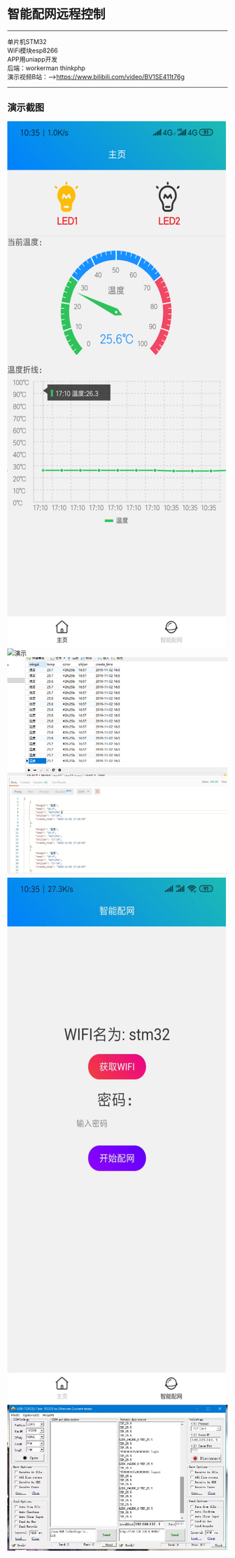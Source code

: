 # 智能配网远程控制

------
单片机STM32  
WiFi模块esp8266  
APP用uniapp开发  
后端：workerman thinkphp  
演示视频B站：——><https://www.bilibili.com/video/BV1SE411t76g>

------

## 演示截图
<img src="https://github.com/FFWP/SmartLed/blob/main/ScreenShot/1.png" width="500" height="1200" alt="演示"/><br/>
<img src="https://github.com/FFWP/SmartLed/blob/main/ScreenShot/2.jpg"  alt="演示"/><br/>
<img src="https://github.com/FFWP/SmartLed/blob/main/ScreenShot/3.png" alt="演示"/><br/>
<img src="https://github.com/FFWP/SmartLed/blob/main/ScreenShot/4.jpg"  alt="演示"/><br/>
<img src="https://github.com/FFWP/SmartLed/blob/main/ScreenShot/5.jpg" width="500" height="1200" alt="演示"/><br/>
<img src="https://github.com/FFWP/SmartLed/blob/main/ScreenShot/6.jpg"  alt="演示"/><br/>
